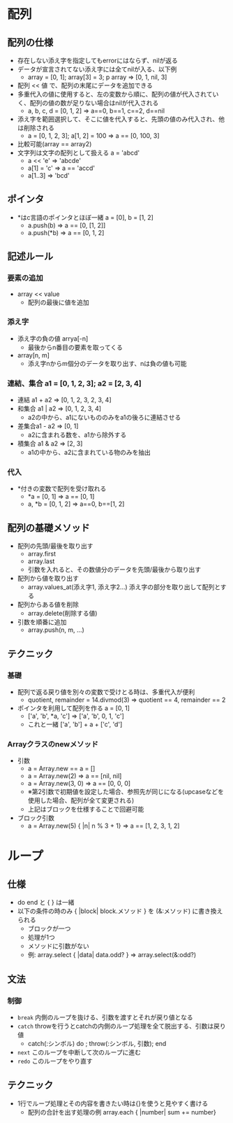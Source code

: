 # 配列
## 配列の仕様
- 存在しない添え字を指定してもerrorにはならず、nilが返る
- データが宣言されてない添え字には全てnilが入る、以下例
  - array = [0, 1]; array[3] = 3; p array => [0, 1, nil, 3]
- 配列 << 値 で、配列の末尾にデータを追加できる
- 多重代入の値に使用すると、左の変数から順に、配列の値が代入されていく、配列の値の数が足りない場合はnilが代入される
  - a, b, c, d = [0, 1, 2] => a==0, b==1, c==2, d==nil
- 添え字を範囲選択して、そこに値を代入すると、先頭の値のみ代入され、他は削除される
  - a = [0, 1, 2, 3]; a[1, 2] = 100 => a == [0, 100, 3]
- 比較可能(array == array2)
- 文字列は文字の配列として扱える a = 'abcd'
  - a << 'e' => 'abcde'
  - a[1] = 'c' => a == 'accd'
  - a[1..3] => 'bcd'

## ポインタ
- *はc言語のポインタとほぼ一緒 a = [0], b = [1, 2] 
  - a.push(b) => a == [0, [1, 2]]
  - a.push(*b) => a == [0, 1, 2]

## 記述ルール
### 要素の追加
- array << value
  - 配列の最後に値を追加
### 添え字
- 添え字の負の値 arrya[-n]
  - 最後からn番目の要素を取ってくる
- array[n, m]
  - 添え字nからm個分のデータを取り出す、nは負の値も可能
### 連結、集合 a1 = [0, 1, 2, 3]; a2 = [2, 3, 4]
- 連結 a1 + a2 => [0, 1, 2, 3, 2, 3, 4]
- 和集合 a1 | a2 => [0, 1, 2, 3, 4]
  - a2の中から、a1にないもののみをa1の後ろに連結させる
- 差集合a1 - a2 => [0, 1]
  - a2に含まれる数を、a1から除外する
- 積集合 a1 & a2 => [2, 3]
  - a1の中から、a2に含まれている物のみを抽出
### 代入
- *付きの変数で配列を受け取れる
  - *a = [0, 1] => a == [0, 1]
  - a, *b = [0, 1, 2] => a==0, b==[1, 2]


## 配列の基礎メソッド
- 配列の先頭/最後を取り出す
  - array.first
  - array.last
  - 引数を入れると、その数値分のデータを先頭/最後から取り出す
- 配列から値を取り出す
  - array.values_at(添え字1, 添え字2...) 添え字の部分を取り出して配列とする
- 配列からある値を削除
  - array.delete(削除する値)
- 引数を順番に追加
  - array.push(n, m, ...)

## テクニック
### 基礎
- 配列で返る戻り値を別々の変数で受けとる時は、多重代入が便利
  - quotient, remainder = 14.divmod(3) => quotient == 4, remainder == 2
- ポインタを利用して配列を作る a = [0, 1]
  - ['a', 'b', *a, 'c'] => ['a', 'b', 0, 1, 'c']
  - これと一緒 ['a', 'b'] + a + ['c', 'd']

### Arrayクラスのnewメソッド
- 引数
  - a = Array.new == a = []
  - a = Array.new(2) => a == [nil, nil]
  - a = Array.new(3, 0) => a == [0, 0, 0]
  - ※第2引数で初期値を設定した場合、参照先が同じになる(upcaseなどを使用した場合、配列が全て変更される)
  - 上記はブロックを仕様することで回避可能
- ブロック引数
  - a = Array.new(5) { |n| n % 3 + 1} => a == [1, 2, 3, 1, 2]


# ループ
## 仕様
- do end と { } は一緒
- 以下の条件の時のみ { |block| block.メソッド } を (&:メソッド) に書き換えられる
  - ブロックが一つ
  - 処理が1つ
  - メソッドに引数がない
  - 例: array.select { |data| data.odd? } => array.select(&:odd?)

## 文法
### 制御
- `break` 内側のループを抜ける、引数を渡すとそれが戻り値となる
- `catch` throwを行うとcatchの内側のループ処理を全て脱出する、引数は戻り値
  - catch(:シンボル) do ; throw(:シンボル, 引数); end
- `next` このループを中断して次のループに進む
- `redo` このループをやり直す


## テクニック
- 1行でループ処理とその内容を書きたい時は{}を使うと見やすく書ける
  - 配列の合計を出す処理の例 array.each { |number| sum += number}
